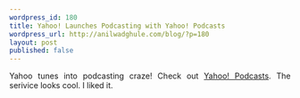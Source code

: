```yaml
---
wordpress_id: 180
title: Yahoo! Launches Podcasting with Yahoo! Podcasts
wordpress_url: http://anilwadghule.com/blog/?p=180
layout: post
published: false
---
```

<div style="text-align: justify;">Yahoo tunes into podcasting craze! Check out <a href="http://podcasts.yahoo.com/">Yahoo! Podcasts</a>. The serivice looks cool. I liked it.</div>

